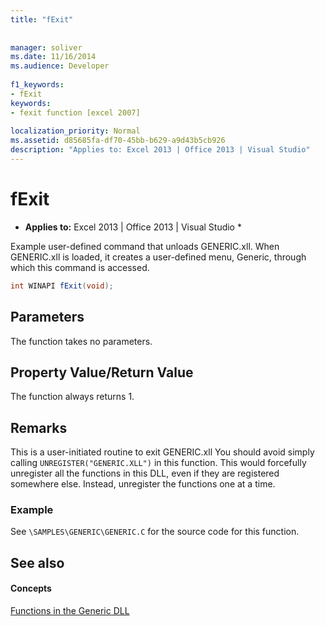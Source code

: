 ```yaml
---
title: "fExit"
 
 
manager: soliver
ms.date: 11/16/2014
ms.audience: Developer
 
f1_keywords:
- fExit
keywords:
- fexit function [excel 2007]
 
localization_priority: Normal
ms.assetid: d85685fa-df70-45bb-b629-a9d43b5cb926
description: "Applies to: Excel 2013 | Office 2013 | Visual Studio"
---
```


# fExit

 * **Applies to:** Excel 2013 | Office 2013 | Visual Studio * 
  
Example user-defined command that unloads GENERIC.xll. When GENERIC.xll is loaded, it creates a user-defined menu, Generic, through which this command is accessed. 
  
```cs
int WINAPI fExit(void);
```

## Parameters

The function takes no parameters.
  
## Property Value/Return Value

The function always returns 1.
  
## Remarks

This is a user-initiated routine to exit GENERIC.xll You should avoid simply calling  `UNREGISTER("GENERIC.XLL")` in this function. This would forcefully unregister all the functions in this DLL, even if they are registered somewhere else. Instead, unregister the functions one at a time. 
  
### Example

See  `\SAMPLES\GENERIC\GENERIC.C` for the source code for this function. 
  
## See also

#### Concepts

[Functions in the Generic DLL](functions-in-the-generic-dll.md)

